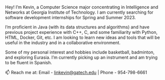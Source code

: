 Hey! I’m Kevin, a Computer Science major concentrating in Intelligence and Networks at Georgia Institute of Technology. I am currently searching for software development internships for Spring and Summer 2023.

I’m proficient in Java (with its data structures and algorithms) and have previous project experience with C++, C, and some familiarity with Python, HTML, Docker, Git, etc. I am looking to learn new ideas and tools that will be useful in the industry and in a collaborative environment.

Some of my personal interest and hobbies include basketball, badminton, and exploring Eurasia. I’m currently picking up an instrument and am trying to be fluent in Spanish.

📫 Reach me at: Email - linkevin@gatech.edu | Phone - 954-798-6661

<!---
klin2219/klin2219 is a ✨ special ✨ repository because its `README.md` (this file) appears on your GitHub profile.
You can click the Preview link to take a look at your changes.
--->


